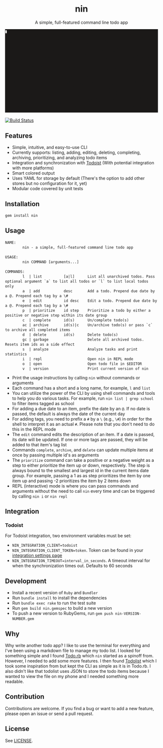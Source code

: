 <div align="center">
  <h1>
    nin
  </h1>

  A simple, full-featured command line todo app

  ![nin demo GIF](/demo.gif)
</div>

[![Build Status](https://travis-ci.com/aonemd/nin.svg?branch=master)](https://travis-ci.com/aonemd/nin)

## Features

- Simple, intuitive, and easy-to-use CLI
- Currently supports: listing, adding, editing, deleting, completing,
  archiving, prioritizing, and analyzing todo items
- Integration and synchronization with [Todoist](https://todoist.com/) (With potential integration with more platforms)
- Smart colored output
- Uses YAML for storage by default (There's the option to add other stores but no configuration for it, yet)
- Modular code covered by unit tests

## Installation

```bash
gem install nin
```

## Usage

```console
NAME:
        nin - a simple, full-featured command line todo app

USAGE:
        nin COMMAND [arguments...]

COMMANDS:
        l  | list          [a|l]      List all unarchived todos. Pass optional argument `a` to list all todos or `l` to list local todos only
        a  | add           desc       Add a todo. Prepend due date by a @. Prepend each tag by a \#
        e  | edit          id desc    Edit a todo. Prepend due date by a @. Prepend each tag by a \#
        p  | prioritize    id step    Prioritize a todo by either a positive or negative step within its date group
        c  | complete      id(s)      Un/complete todo(s)
        ac | archive       id(s)|c    Un/archive todo(s) or pass `c` to archive all completed items
        d  | delete        id(s)      Delete todo(s)
        gc | garbage                  Delete all archived todos. Resets item ids as a side effect
        s  | analyze                  Analyze tasks and print statistics
        i  | repl                     Open nin in REPL mode
        o  | open                     Open todo file in $EDITOR
        v  | version                  Print current version of nin
```

- Print the usage instructions by calling `nin` without commands or arguments
- Each command has a short and a long name, for example, `l` and `list`
- You can utilize the power of the CLI by using shell commands and tools to
  help you do various tasks. For example, run `nin list | grep school` to
  filter items tagged as school
- For adding a due date to an item, prefix the date by an `@`. If no date is
  passed, the default is always the date of the current day
- For adding tags, you need to prefix a `#` by a `\` (e.g., `\#`) in order for
  the shell to interpret it as an actual `#`. Please note that you don't need
  to do this in the REPL mode
- The `edit` command edits the description of an item. If a date is passed, its
  date will be updated. If one or more tags are passed, they will be added to
  that item's tag list
- Commands `complete`, `archive`, and `delete` can update multiple items at
  once by passing multiple id's as arguments
- The `prioritize` command can take a positive or a negative weight as a step
  to either prioritize the item up or down, respectively. The step is always
  bound to the smallest and largest id in the current items date group.  For
  example, passing a 1 as as step prioritizes the item by one item up and
  passing -2 prioritizes the item by 2 items down
- REPL (interactive) mode is where you can pass commands and arguments without
  the need to call `nin` every time and can be triggered by calling `nin i` or
  `nin repl`

## Integration

### Todoist

For Todoist integration, two environment variables must be set:
  - `NIN_INTEGRATION_CLIENT=todoist`
  - `NIN_INTEGRATION_CLIENT_TOKEN=token`. Token can be found in your [integration settings page](https://todoist.com/prefs/integrations)
  - `NIN_INTEGRATION_TIMEOUT=interval_in_seconds`. A timeout interval for when the synchronization times out. Defaults to 60 seconds

## Development

- Install a recent version of `Ruby` and `Bundler`
- Run `bundle install` to install the dependencies
- Run `bundle exec rake` to run the test suite
- Run `gem build nin.gemspec` to build a new version
- To push a new version to RubyGems, run `gem push nin-VERSION-NUMBER.gem`

## Why

Why write another todo app? I like to use the terminal for everything and I've
been using a markdown file to manage my todo list. I looked for something
simple and I found [Todo.rb](https://gist.github.com/mattsears/1259080) which
`nin` started as a spinoff from. However, I needed to add some more features. I
then found [Todolist](http://todolist.site/) which I took some inspiration from
but kept the CLI as simple as it is in Todo.rb. I also didn't like that
todolist uses JSON to store the todo items because I wanted to view the file on
my phone and I needed something more readable.

## Contribution

Contributions are welcome. If you find a bug or want to add a new feature,
please open an issue or send a pull request.

## License

See [LICENSE](https://github.com/aonemd/nin/blob/master/LICENSE).
